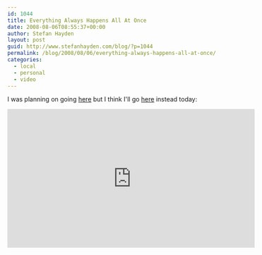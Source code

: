 ```yaml
---
id: 1044
title: Everything Always Happens All At Once
date: 2008-08-06T08:55:37+00:00
author: Stefan Hayden
layout: post
guid: http://www.stefanhayden.com/blog/?p=1044
permalink: /blog/2008/08/06/everything-always-happens-all-at-once/
categories:
  - local
  - personal
  - video
---
```

I was planning on going <a href="http://www.stefanhayden.com/blog/2008/07/31/an-evening-with-scott-mccloud/">here</a> but I think I'll go <a href="http://www.youtube.com/watch?v=n4ieUK-PW6A">here</a> instead today:

<iframe width="560" height="315" src="http://www.youtube.com/v/n4ieUK-PW6A&hl=en&fs=1" title="YouTube video player" frameborder="0" allow="accelerometer; autoplay; clipboard-write; encrypted-media; gyroscope; picture-in-picture" allowfullscreen></iframe>